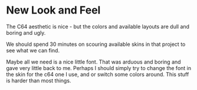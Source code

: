 # New Look and Feel
The C64 aesthetic is nice - but the colors and available layouts are dull and boring and ugly.

We should spend 30 minutes on scouring available skins in that project to see what we can find.

Maybe all we need is a nice little font.
That was arduous and boring and gave very little back to me. Perhaps I should simply try to change the font in the skin for the c64 one I use, and or switch some colors around. This stuff is harder than most things.